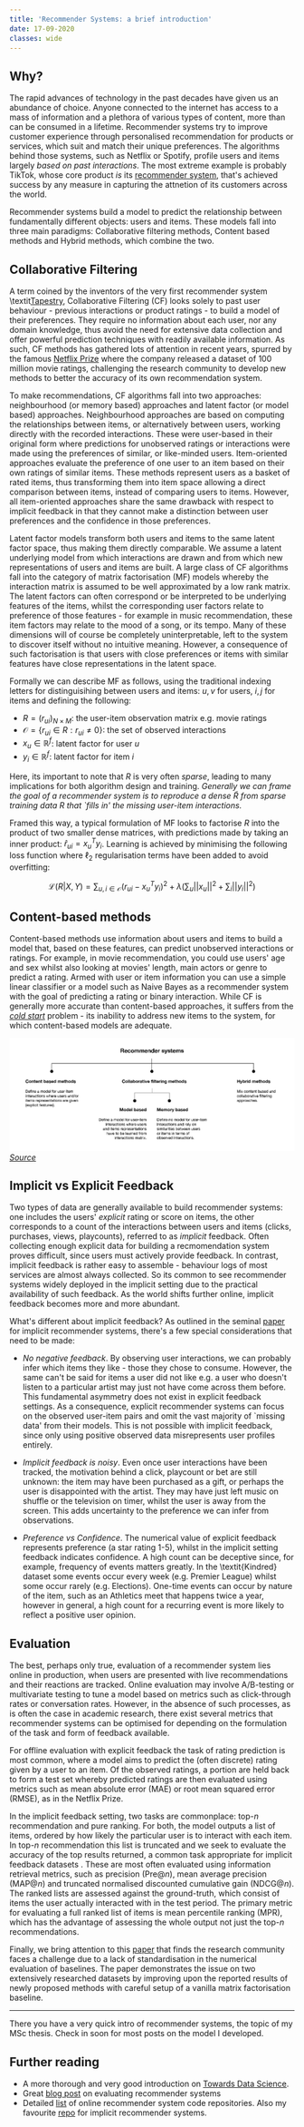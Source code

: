 ```yaml
---
title: 'Recommender Systems: a brief introduction'
date: 17-09-2020
classes: wide
---
```


## Why?
The rapid advances of technology in the past decades have given us an abundance of choice. Anyone connected to the internet has access to a mass of information and a plethora of various types of content, more than can be consumed in a lifetime. Recommender systems try to improve customer experience through personalised recommendation for products or services, which suit and match their unique preferences. The algorithms behind those systems, such as Netflix or Spotify, profile users and items largely *based on past interactions*. The most extreme example is probably TikTok, whose core product *is* its [recommender system](https://newsroom.tiktok.com/en-gb/how-tiktok-recommends-videos-for-you), that's achieved success by any measure in capturing the attnetion of its customers across the world.

Recommender systems build a model to predict the relationship between fundamentally different objects: users and items. These models fall into three main paradigms: Collaborative filtering methods, Content based methods and Hybrid methods, which combine the two.  

## Collaborative Filtering
A term coined by the inventors of the very first recommender system \textit[Tapestry](https://dl.acm.org/doi/10.1145/138859.138867), Collaborative Filtering (CF) looks solely to past user behaviour - previous interactions or product ratings - to build a model of their preferences. They require no information about each user, nor any domain knowledge, thus avoid the need for extensive data collection and offer powerful prediction techniques with readily available information. As such, CF methods has gathered lots of attention in recent years, spurred by the famous [Netflix Prize](https://en.wikipedia.org/wiki/Netflix_Prize#:~:text=The%20Netflix%20Prize%20was%20an,numbers%20assigned%20for%20the%20contest.) where the company released a dataset of 100 million movie ratings, challenging the research community to develop new methods to better the accuracy of its own recommendation system. 

To make recommendations, CF algorithms fall into two approaches: neighbourhood (or memory based) approaches and latent factor (or model based) approaches.  Neighbourhood approaches are based on computing the relationships between items, or alternatively between users, working directly with the recorded interactions. These were user-based in their original form where predictions for unobserved ratings or interactions were made using the preferences of similar, or like-minded users. Item-oriented approaches evaluate the preference of one user to an item based on their own ratings of similar items. These methods represent users as a basket of rated items, thus transforming them into item space allowing a direct comparison between items, instead of comparing users to items. However, all item-oriented approaches share the same drawback with respect to implicit feedback in that they cannot make a distinction between user preferences and the confidence in those preferences. 

Latent factor models transform both users and items to the same latent factor space, thus making them directly comparable. We assume a latent underlying model from which interactions are drawn and from which new representations of users and items are built. A large class of CF algorithms fall into the category of matrix factorisation (MF) models whereby the interaction matrix is assumed to be well approximated by a low rank matrix. The latent factors can often correspond or be interpreted to be underlying features of the items, whilst the corresponding user factors relate to preference of those features - for example in music recommendation, these item factors may relate to the mood of a song, or its tempo. Many of these dimensions will of course be completely uninterpretable, left to the system to discover itself without no intuitive meaning. However, a consequence of such factorisation is that users with close preferences or items with similar features have close representations in the latent space.

Formally we can describe MF as follows, using the traditional indexing letters for distinguisihing between users and items: $u, v$ for users, $i, j$ for items and defining the following:
- $R = (r_{ui})_{N\times M}$: the user-item observation matrix e.g. movie ratings
- $\mathcal{O} = \{r_{ui}\in R: r_{ui} \neq 0 \}$: the set of observed interactions
- $x_u \in \mathbb{R}^f$: latent factor for user $u$
- $y_i \in \mathbb{R}^f$: latent factor for item $i$

Here, its important to note that $R$ is very often *sparse*, leading to many implications for both algorithm design and training. *Generally we can frame the goal of a recommender system is to reproduce a dense $\tilde{R}$ from sparse training data $R$ that `fills in' the missing user-item interactions.*

Framed this way, a typical formulation of MF looks to factorise $R$ into the product of two smaller dense matrices, with predictions made by taking an inner product: $\hat{r}_{ui}=x_u^T y_i$. Learning is achieved by minimising the following loss function where $\ell_2$ regularisation terms have been added to avoid overfitting:

$$
\mathcal{L}(R|X,Y) = \sum_{u,i \in \mathcal{O}} (r_{ui}-x_u^Ty_i)^2 + \lambda\big( \sum_u ||x_u||^2 +  \sum_i ||y_i||^2\big)
$$


## Content-based methods
Content-based methods use information about users and items to build a model that, based on these features, can predict unobserved interactions or ratings. For example, in movie recommendation, you could use users' age and sex whilst also looking at movies' length, main actors or genre to predict a rating. Armed with user or item information you can use a simple linear classifier or a model such as Naive Bayes as a recommender system with the goal of predicting a rating or binary interaction. While CF is generally more accurate than content-based approaches, it suffers from the [*cold start*](https://en.wikipedia.org/wiki/Cold_start_(recommender_systems)) problem - its inability to address new items to the system, for which content-based models are adequate.

![](/images/intro_recsys/overview.png)
*[Source](https://towardsdatascience.com/introduction-to-recommender-systems-6c66cf15ada)*

## Implicit vs Explicit Feedback
Two types of data are generally available to build recommender systems: one includes the users' *explicit* rating or score on items, the other corresponds to a count of the interactions between users and items (clicks, purchases, views, playcounts), referred to as *implicit* feedback. Often collecting enough explicit data for building a recmomendation system proves difficult, since users must actively provide feedback. In contrast, implicit feedback is rather easy to assemble - behaviour logs of most services are almost always collected. So its common to see recommender systems widely deployed in the implicit setting due to the practical availability of such feedback. As the world shifts further online, implicit feedback becomes more and more abundant.

What's different about implicit feedback? As outlined in the seminal [paper](http://yifanhu.net/PUB/cf.pdf) for implicit recommender systems, there's a few special considerations that need to be made:
- *No negative feedback*. By observing user interactions, we can probably infer which items they like - those they chose to consume. However, the same can't be said for items a user did not like e.g. a user who doesn't listen to a particular artist may just not have come across them before. This fundamental asymmetry does not exist in explicit feedback settings. As a consequence, explicit recommender systems can focus on the observed user-item pairs and omit the vast majority of `missing data' from their models. This is not possible with implicit feedback, since only using positive observed data misrepresents user profiles entirely. 

- *Implicit feedback is noisy*. Even once user interactions have been tracked, the motivation behind a click, playcount or bet are still unknown: the item may have been purchased as a gift, or perhaps the user is disappointed with the artist. They may have just left music on shuffle or the television on timer, whilst the user is away from the screen. This adds uncertainty to the preference we can infer from observations. 

- *Preference vs Confidence*. The numerical value of explicit feedback represents preference (a star rating 1-5), whilst in the implicit setting feedback indicates confidence. A high count can be deceptive since, for example, frequency of events matters greatly. In the \textit{Kindred} dataset some events occur every week (e.g. Premier League) whilst some occur rarely (e.g. Elections). One-time events can occur by nature of the item, such as an Athletics meet that happens twice a year, however in general, a high count for a recurring event is more likely to reflect a positive user opinion.

## Evaluation
The best, perhaps only true, evaluation of a recommender system lies online in production, when users are presented with live recommendations and their reactions are tracked. Online evaluation may involve A/B-testing or multivariate testing to tune a model based on metrics such as click-through rates or conversation rates.  However, in the absence of such processes, as is often the case in academic research, there exist several metrics that recommender systems can be optimised for depending on the formulation of the task and form of feedback available. 

For offline evaluation with explicit feedback the task of rating prediction is most common, where a model aims to predict the (often discrete) rating given by a user to an item. Of the observed ratings, a portion are held back to form a test set whereby predicted ratings are then evaluated using metrics such as mean absolute error (MAE) or root mean squared error (RMSE), as in the Netflix Prize.

In the implicit feedback setting, two tasks are commonplace: top-$n$ recommendation and pure ranking. For both, the model outputs a list of items, ordered by how likely the particular user is to interact with each item. In top-$n$ recommendation this list is truncated and we seek to evaluate the accuracy of the top results returned, a common task appropriate for implicit feedback datasets . These are most often evaluated using information retrieval metrics, such as precision (Pre@$n$), mean average precision (MAP@$n$) and truncated normalised discounted cumulative gain (NDCG@$n$). The ranked lists are assessed against the ground-truth, which consist of items the user actually interacted with in the test period. The primary metric for evaluating a full ranked list of items is mean percentile ranking (MPR), which has the advantage of assessing the whole output not just the top-$n$ recommendations.

Finally, we bring attention to this [paper](https://arxiv.org/pdf/1905.01395.pdf) that finds the research community faces a challenge due to a lack of standardisation in the numerical evaluation of baselines. The paper demonstrates the issue on two extensively researched datasets by improving upon the reported results of newly proposed methods with careful setup of a vanilla matrix factorisation baseline.

____

There you have a very quick intro of recommender systems, the topic of my MSc thesis. Check in soon for most posts on the model I developed.

## Further reading

- A more thorough and very good introduction on [Towards Data Science](https://towardsdatascience.com/introduction-to-recommender-systems-6c66cf15ada).
- Great [blog post](http://fastml.com/evaluating-recommender-systems/) on evaluating recommender systems 
- Detailed [list](https://github.com/grahamjenson/list_of_recommender_systems) of online recommender system code repositories. Also my favourite [repo](https://github.com/benfred/implicit) for implicit recommender systems.

